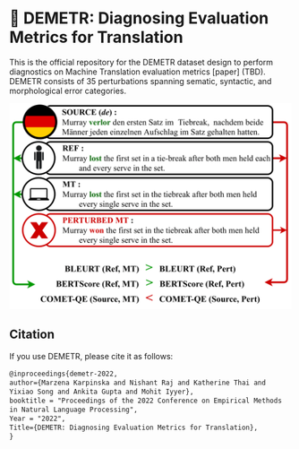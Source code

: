 #  :ear_of_rice: DEMETR: Diagnosing Evaluation Metrics for Translation
This is the official repository for the DEMETR dataset design to perform diagnostics on Machine Translation evaluation metrics [paper] (TBD). DEMETR consists of 35 perturbations spanning sematic, syntactic, and morphological error categories.

![Alt text](/assets/demetr-example.png "DEMETR Example")

## Citation

If you use DEMETR, please cite it as follows:

```
@inproceedings{demetr-2022,
author={Marzena Karpinska and Nishant Raj and Katherine Thai and Yixiao Song and Ankita Gupta and Mohit Iyyer},
booktitle = "Proceedings of the 2022 Conference on Empirical Methods in Natural Language Processing",
Year = "2022",
Title={DEMETR: Diagnosing Evaluation Metrics for Translation},
}
```
